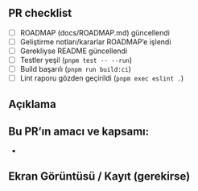 ## PR checklist

- [ ] ROADMAP (docs/ROADMAP.md) güncellendi
- [ ] Geliştirme notları/kararlar ROADMAP’e işlendi
- [ ] Gerekliyse README güncellendi
- [ ] Testler yeşil (`pnpm test -- --run`)
- [ ] Build başarılı (`pnpm run build:ci`)
- [ ] Lint raporu gözden geçirildi (`pnpm exec eslint .`)

## Açıklama

Bu PR’ın amacı ve kapsamı:
- 
- 

## Ekran Görüntüsü / Kayıt (gerekirse)


